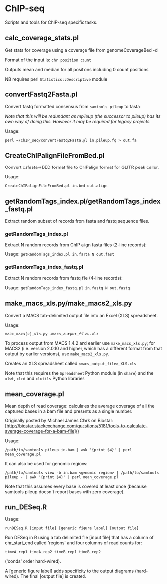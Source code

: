 ChIP-seq
========

Scripts and tools for ChIP-seq specific tasks.

calc_coverage_stats.pl
----------------------
Get stats for coverage using a coverage file from genomeCoverageBed -d

Format of the input is: `chr position count`

Outputs mean and median for all positions including 0 count positions

NB requires perl `Statistics::Descriptive` module

convertFastq2Fasta.pl
---------------------
Convert fastq formatted consensus from `samtools pileup` to fasta

*Note that this will be redundant as mpileup (the successor to pileup) has its own way of
doing this. However it may be required for legacy projects.*

Usage:

`perl ~/ChIP_seq/convertFastq2Fasta.pl in.pileup.fq > out.fa`

CreateChIPalignFileFromBed.pl
-----------------------------
Convert csfasta->BED format file to ChIPalign format for GLITR peak caller.

Usage:

`CreateChIPalignFileFromBed.pl in.bed out.align`

getRandomTags_index.pl/getRandomTags_index_fastq.pl
---------------------------------------------------
Extract random subset of records from fasta and fastq sequence files.

### getRandomTags_index.pl ###

Extract N random records from ChIP align fasta files (2-line records):

Usage: `getRandomTags_index.pl in.fasta N out.fast`

### getRandomTags_index_fastq.pl ###

Extract N random records from fastq file (4-line records):

Usage: `getRandomTags_index_fastq.pl in.fastq N out.fastq`

make_macs_xls.py/make_macs2_xls.py
----------------------------------
Convert a MACS tab-delimited output file into an Excel (XLS) spreadsheet.

Usage:

    make_macs[2]_xls.py <macs_output_file>.xls

To process output from MACS 1.4.2 and earlier use `make_macs_xls.py`; for MACS2
(i.e. version 2.0.10 and higher, which has a different format from that output
by earlier versions), use `make_macs2_xls.py`.

Creates an XLS spreadsheet called `<macs_output_file>_XLS.xls`

Note that this requires the `Spreadsheet` Python module (in `share`) and the
`xlwt`, `xlrd` and `xlutils` Python libraries.

mean_coverage.pl
----------------
Mean depth of read coverage: calculates the average coverage of all the captured bases in a
bam file and presents as a single number.

Originally posted by Michael James Clark on Biostar:
[http://biostar.stackexchange.com/questions/5181/tools-to-calculate-average-coverage-for-a-bam-file]()

Usage:

`/path/to/samtools pileup in.bam | awk '{print $4}' | perl mean_coverage.pl`

It can also be used for genomic regions:

`/path/to/samtools view -b in.bam <genomic region> | /path/to/samtools pileup - | awk '{print $4}' | perl mean_coverage.pl`

Note that this assumes every base is covered at least once (because samtools pileup doesn't
report bases with zero coverage).

run_DESeq.R
-----------
Usage:

`runDESeq.R [input file] [generic figure label] [output file]`

Run DESeq in R using a tab delimited file [input file] that has a column of
chr_start_end called 'regions' and four columns of read counts for:

`timeA_rep1 timeA_rep2 timeB_rep1 timeB_rep2`

('conds' order hard-wired).

A [generic figure label] adds specificity to the output diagrams (hard-wired).
The final [output file] is created.
